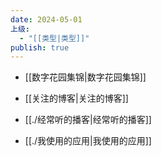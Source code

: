 ```yaml
---
date: 2024-05-01
上级:
  - "[[类型|类型]]"
publish: true
---
```

  
- [[数字花园集锦|数字花园集锦]]  
- [[关注的博客|关注的博客]]  
- [[./经常听的播客|经常听的播客]]  
- [[./我使用的应用|我使用的应用]]